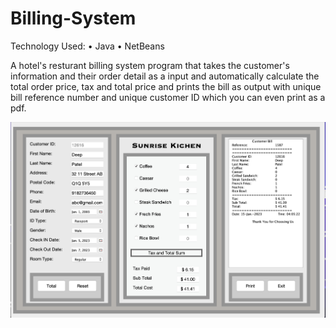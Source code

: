 # Billing-System

Technology Used: • Java
                 • NetBeans

A hotel's resturant billing system program that takes the customer's information and their order detail as a input and automatically calculate the total order price, tax and total price and prints the bill as output with unique bill reference number and unique customer ID which you can even print as a pdf.

<img width="1315" alt="Customer_Bill" src="Customer_Bill.png">
